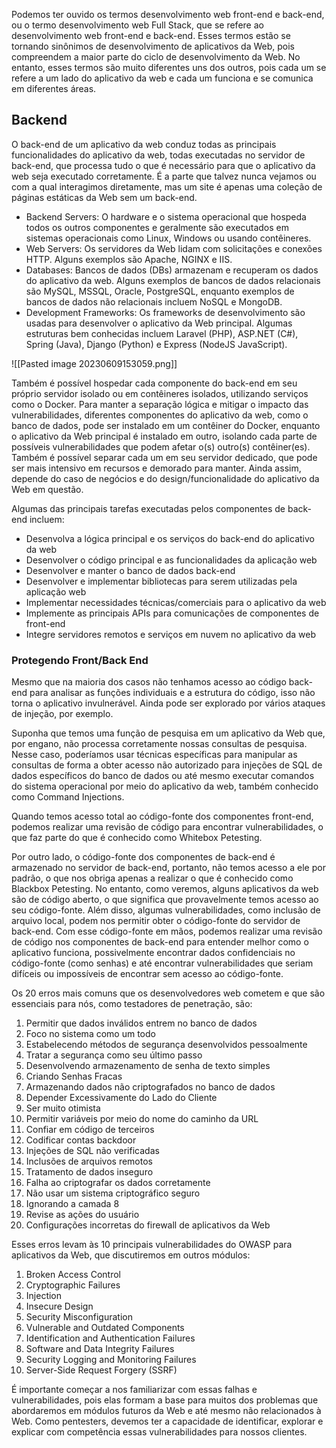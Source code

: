 Podemos ter ouvido os termos desenvolvimento web front-end e back-end, ou o termo desenvolvimento web Full Stack, que se refere ao desenvolvimento web front-end e back-end. Esses termos estão se tornando sinônimos de desenvolvimento de aplicativos da Web, pois compreendem a maior parte do ciclo de desenvolvimento da Web. No entanto, esses termos são muito diferentes uns dos outros, pois cada um se refere a um lado do aplicativo da web e cada um funciona e se comunica em diferentes áreas.

## Backend

O back-end de um aplicativo da web conduz todas as principais funcionalidades do aplicativo da web, todas executadas no servidor de back-end, que processa tudo o que é necessário para que o aplicativo da web seja executado corretamente. É a parte que talvez nunca vejamos ou com a qual interagimos diretamente, mas um site é apenas uma coleção de páginas estáticas da Web sem um back-end.
- Backend Servers: O hardware e o sistema operacional que hospeda todos os outros componentes e geralmente são executados em sistemas operacionais como Linux, Windows ou usando contêineres.
- Web Servers: Os servidores da Web lidam com solicitações e conexões HTTP. Alguns exemplos são Apache, NGINX e IIS.
- Databases: Bancos de dados (DBs) armazenam e recuperam os dados do aplicativo da web. Alguns exemplos de bancos de dados relacionais são MySQL, MSSQL, Oracle, PostgreSQL, enquanto exemplos de bancos de dados não relacionais incluem NoSQL e MongoDB.
- Development Frameworks: Os frameworks de desenvolvimento são usadas para desenvolver o aplicativo da Web principal. Algumas estruturas bem conhecidas incluem Laravel (PHP), ASP.NET (C#), Spring (Java), Django (Python) e Express (NodeJS JavaScript).

![[Pasted image 20230609153059.png]]

Também é possível hospedar cada componente do back-end em seu próprio servidor isolado ou em contêineres isolados, utilizando serviços como o Docker. Para manter a separação lógica e mitigar o impacto das vulnerabilidades, diferentes componentes do aplicativo da web, como o banco de dados, pode ser instalado em um contêiner do Docker, enquanto o aplicativo da Web principal é instalado em outro, isolando cada parte de possíveis vulnerabilidades que podem afetar o(s) outro(s) contêiner(es). Também é possível separar cada um em seu servidor dedicado, que pode ser mais intensivo em recursos e demorado para manter. Ainda assim, depende do caso de negócios e do design/funcionalidade do aplicativo da Web em questão.

Algumas das principais tarefas executadas pelos componentes de back-end incluem:
- Desenvolva a lógica principal e os serviços do back-end do aplicativo da web
- Desenvolver o código principal e as funcionalidades da aplicação web
- Desenvolver e manter o banco de dados back-end
- Desenvolver e implementar bibliotecas para serem utilizadas pela aplicação web
- Implementar necessidades técnicas/comerciais para o aplicativo da web
- Implemente as principais APIs para comunicações de componentes de front-end
- Integre servidores remotos e serviços em nuvem no aplicativo da web

### Protegendo Front/Back End

Mesmo que na maioria dos casos não tenhamos acesso ao código back-end para analisar as funções individuais e a estrutura do código, isso não torna o aplicativo invulnerável. Ainda pode ser explorado por vários ataques de injeção, por exemplo.

Suponha que temos uma função de pesquisa em um aplicativo da Web que, por engano, não processa corretamente nossas consultas de pesquisa. Nesse caso, poderíamos usar técnicas específicas para manipular as consultas de forma a obter acesso não autorizado para injeções de SQL de dados específicos do banco de dados ou até mesmo executar comandos do sistema operacional por meio do aplicativo da web, também conhecido como Command Injections.

Quando temos acesso total ao código-fonte dos componentes front-end, podemos realizar uma revisão de código para encontrar vulnerabilidades, o que faz parte do que é conhecido como Whitebox Petesting.

Por outro lado, o código-fonte dos componentes de back-end é armazenado no servidor de back-end, portanto, não temos acesso a ele por padrão, o que nos obriga apenas a realizar o que é conhecido como Blackbox Petesting. No entanto, como veremos, alguns aplicativos da web são de código aberto, o que significa que provavelmente temos acesso ao seu código-fonte. Além disso, algumas vulnerabilidades, como inclusão de arquivo local, podem nos permitir obter o código-fonte do servidor de back-end. Com esse código-fonte em mãos, podemos realizar uma revisão de código nos componentes de back-end para entender melhor como o aplicativo funciona, possivelmente encontrar dados confidenciais no código-fonte (como senhas) e até encontrar vulnerabilidades que seriam difíceis ou impossíveis de encontrar sem acesso ao código-fonte.

Os 20 erros mais comuns que os desenvolvedores web cometem e que são essenciais para nós, como testadores de penetração, são:
1. Permitir que dados inválidos entrem no banco de dados
2. Foco no sistema como um todo
3. Estabelecendo métodos de segurança desenvolvidos pessoalmente
4. Tratar a segurança como seu último passo
5. Desenvolvendo armazenamento de senha de texto simples
6. Criando Senhas Fracas
7. Armazenando dados não criptografados no banco de dados
8. Depender Excessivamente do Lado do Cliente
9. Ser muito otimista
10. Permitir variáveis ​​por meio do nome do caminho da URL
11. Confiar em código de terceiros
12. Codificar contas backdoor
13. Injeções de SQL não verificadas
14. Inclusões de arquivos remotos
15. Tratamento de dados inseguro
16. Falha ao criptografar os dados corretamente
17. Não usar um sistema criptográfico seguro
18. Ignorando a camada 8
19. Revise as ações do usuário
20. Configurações incorretas do firewall de aplicativos da Web

Esses erros levam às 10 principais vulnerabilidades do OWASP para aplicativos da Web, que discutiremos em outros módulos:
1. Broken Access Control
2. Cryptographic Failures
3. Injection
4. Insecure Design
5. Security Misconfiguration
6. Vulnerable and Outdated Components
7. Identification and Authentication Failures
8. Software and Data Integrity Failures
9. Security Logging and Monitoring Failures
10. Server-Side Request Forgery (SSRF)

É importante começar a nos familiarizar com essas falhas e vulnerabilidades, pois elas formam a base para muitos dos problemas que abordaremos em módulos futuros da Web e até mesmo não relacionados à Web. Como pentesters, devemos ter a capacidade de identificar, explorar e explicar com competência essas vulnerabilidades para nossos clientes.
